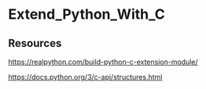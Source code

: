 # Extend_Python_With_C

## Resources

https://realpython.com/build-python-c-extension-module/

https://docs.python.org/3/c-api/structures.html
